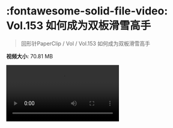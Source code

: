 # :fontawesome-solid-file-video: Vol.153 如何成为双板滑雪高手

> 回形针PaperClip / Vol / Vol.153 如何成为双板滑雪高手

**视频大小**: 70.81 MB

<div class="video"><video src="https://file.hsyhx.top/archive/回形针PaperClip/Vol/Vol.153 如何成为双板滑雪高手.mp4" controls preload>🤔 您的浏览器不支持 video 标签</video></div>